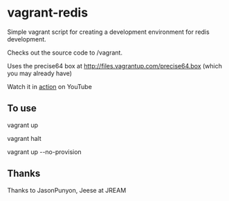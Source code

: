vagrant-redis
=============

Simple vagrant script for creating a development environment for redis development.

Checks out the source code to /vagrant.

Uses the precise64 box at http://files.vagrantup.com/precise64.box (which you may already have)

Watch it in [action](https://www.youtube.com/watch?v=1pkikXchQfo) on YouTube 

To use
------

vagrant up

vagrant halt

vagrant up --no-provision


Thanks
------

Thanks to JasonPunyon, Jeese at JREAM 
